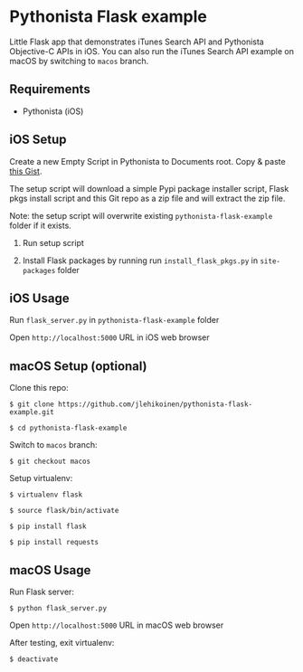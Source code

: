 # Pythonista Flask example

Little Flask app that demonstrates iTunes Search API and Pythonista Objective-C APIs in iOS. You can also run the iTunes Search API example on macOS by switching to `macos` branch.

## Requirements

* Pythonista (iOS)

## iOS Setup

Create a new Empty Script in Pythonista to Documents root. Copy & paste [this Gist](https://gist.github.com/jlehikoinen/ebbb77b366d908243ad6).

The setup script will download a simple Pypi package installer script, Flask pkgs install script and this Git repo as a zip file and will extract the zip file.

Note: the setup script will overwrite existing `pythonista-flask-example` folder if it exists.

1. Run setup script

2. Install Flask packages by running run `install_flask_pkgs.py` in `site-packages` folder

## iOS Usage

Run `flask_server.py` in `pythonista-flask-example` folder

Open `http://localhost:5000` URL in iOS web browser

## macOS Setup (optional)

Clone this repo:

`$ git clone https://github.com/jlehikoinen/pythonista-flask-example.git`

`$ cd pythonista-flask-example`

Switch to `macos` branch:

`$ git checkout macos`

Setup virtualenv:

`$ virtualenv flask`

`$ source flask/bin/activate`

`$ pip install flask`

`$ pip install requests`

## macOS Usage

Run Flask server:

`$ python flask_server.py`

Open `http://localhost:5000` URL in macOS web browser

After testing, exit virtualenv:

`$ deactivate`
